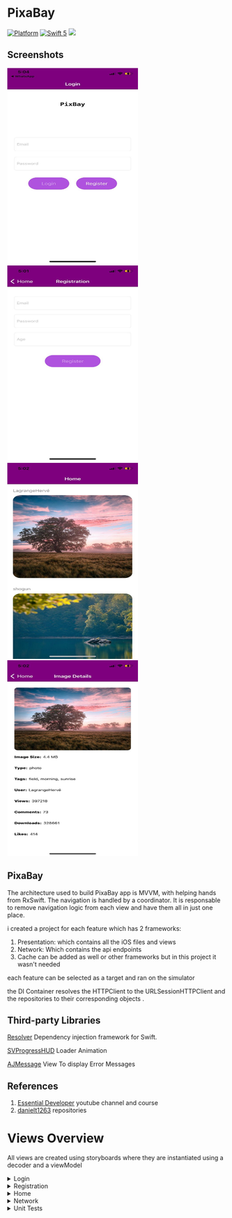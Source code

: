 
# PixaBay
[![Platform](https://img.shields.io/cocoapods/p/DLAutoSlidePageViewController.svg?style=flat)]()
[![Swift 5](https://img.shields.io/badge/Swift-5-orange.svg?style=flat)](https://developer.apple.com/swift/)
<img src="https://github.com/hilalalhakani/Pixabay/workflows/CI/badge.svg">

## Screenshots

<img src="Screenshots/Login.jpeg" width=300 height=450>&emsp; <img src="Screenshots/Registration.jpeg" width=300 height=450> &emsp;  <img src="Screenshots/Home.jpeg" width=300 height=450 > &emsp; <img src="Screenshots/ImageDetails.jpeg" width=300 height=450> 

## PixaBay 
The architecture used to build PixaBay app is MVVM, with helping hands from RxSwift. 
The navigation is handled by a coordinator. It is responsable to remove navigation logic from each view and have them all in just one place. 

i created a project for each feature which has 2 frameworks:
1. Presentation: which contains all the iOS files and views 
2. Network: Which contains the api endpoints 
3. Cache can be added as well or other frameworks but in this project it wasn't needed 

each feature can be selected as a target and ran on the simulator 

the DI Container resolves the HTTPClient to the URLSessionHTTPClient and the repositories to their corresponding objects .  
 
 
## Third-party Libraries
 
[Resolver](https://github.com/hmlongco/Resolver) Dependency injection framework for Swift.

[SVProgressHUD](https://github.com/SVProgressHUD/SVProgressHUD) Loader Animation 

[AJMessage](https://github.com/ajijoyo/AJMessage) View To display Error Messages

## References 
 1. [Essential Developer](https://www.essentialdeveloper.com/) youtube channel and course 
 2. [danielt1263](https://github.com/danielt1263?tab=repositories) repositories 

# Views Overview
All views are created using storyboards where they are instantiated using a decoder and a viewModel 
<details>
  <summary>Login</summary>

The Login View has 2 fields (Email and Password) which both inherit `ErrorTextField`,`TextFieldRule` where each once has it owns Validation policy and when it's valid the `errorLabel` appears and when it's not it becomes Hidden 
when Both TextField Are Valid the `LoginButton` becomes enabled 

The `LoginViewModel` handles the state of each textfield , and has an injected `UserRepository` that contains all the requests for the Registration, 
The Correct credentials are **test@mail.com** and **123456**
 
The ScrollView bottom insets is Binded to the `KeyboardHeight`
The LoadingAnimation is Binded to the `loaderSubject` that exists in the viewModel 
The `LoginCoordinator` handles the transition to the RegistrationView and asWell as transition to the HomeView

</details>

<details>
  <summary>Registration</summary>
  

The Registration has 3 fields (Email,Password,Age) where each has its own validation policy same as the LoginView, 
it's similar to the login screen in terms of validation , Loading behavior and architecture
 
</details>


<details>
  <summary>Home</summary>


The HomeView contains Images downloaded From pixabay. 
Instead of waiting to scroll to load the images i `preload` them in advance, and if the cell has ended Displaying i cancel the download or `cancelPrefetchingForRowsAt` has been called

</details>

<details>
  <summary>Network</summary>

The mapping is done in the `ResponseMapper` where it has an injected `DecodedType` which is the Decodable object , `URLResponse` and `Data` 
if the status code isn't `200`, the api error is returned with a custom message according to the response status code. 

</details>

<details>
  <summary>Unit Tests</summary>

 All Tests covered handle retain cycles, i set a weak variable value to an instance and observe its value when the test is completed the instance should be nil thus the weak variable as well , if not then we would have a retain cycle . any by using **Leaks** i made sure there are no leaks as well 
(`trackForMemoryLeaks in XCTestCase+MemoryLeakTracking`)

<img src="Screenshots/Leaks.jpeg" width=800 height=450>&emsp;

 

## PixaBaySnapshotsTests: 
 
I use the func `record` to take a screenshot of the view for `LightMode` and `DarkMode` and save it in the same directory of the test, then i use `assert` func to make sure that the new screenshot is the same as the old value .Usually i use this test to quickly check the change for each Language and Appearance 
for each view.


## The PixaBayTests: 

#### TextFields: 

 Handled all states to check if it's valid or not as well as checking the error Label 

#### ViewModels: 

 Handled all states to check if the loginButton or Registration Button will get enabled  

#### ImageDetails: 

Assert That the injected ViewModelValues are the same as the ImageDetails Label Text

#### HomeView:

     1)`RefreshControl` is Visible and Refreshing on start
     2)on Refresh the viewModel calls the Repository to getData (Using a repositorySpy to observe that the call has been made)
     3)Received item is properly rendered on Screen (Get the cell from tableView and compare the values of model and tableViewCell)
     4)Test Preload and `cancelPreload` and `DidEndEditing` if it will cancel the APiRequest(check the SubscribeBlock on disposed if it gets called)
     5)OnError the `retryButton` is visible (Emitting an Error from the `PixaBayRepositoryMock` and  checking the cell if its `retryButton` is visible)
     6) OnErrorPress the image gets downloaded ( Using a `repositorySpy` to check if the Api function is called)
     7) Check if the image is Animating at start (Check if the View `layer.mask.animation(forKey: shimmerAnimationKey) != nil`)
     8) Check if an image that exists in the `DocumentsDirectory` will be used instead of downloading it from the internet
     9)Check if an image that doesn't exist in the `DocumentsDirectory` will be downloaded and saved in the Documents

#### Scene Delegate: 

Check if the window is visible and the `loginViewController` is the rootViewController

#### Coordinators: 

 Tested the start function and the navigation for each Coordinator 

## PixaBayNetworkTests

-Tested the `ResponseMapper` for each status code , and for a valid and invalid Data 

-Stubbed the `URLSession` where i used the `URLProtocol` to set a custom Response using the `URLProtocolStub` 


</details>
 
